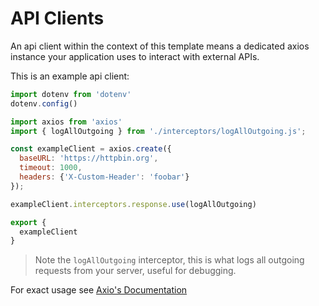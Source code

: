 # API Clients

An api client within the context of this template means a dedicated axios instance your application uses to interact with external APIs.

This is an example api client:

```js
import dotenv from 'dotenv'
dotenv.config()

import axios from 'axios'
import { logAllOutgoing } from './interceptors/logAllOutgoing.js';

const exampleClient = axios.create({
  baseURL: 'https://httpbin.org',
  timeout: 1000,
  headers: {'X-Custom-Header': 'foobar'}
});

exampleClient.interceptors.response.use(logAllOutgoing)

export {
  exampleClient
}
```

> Note the `logAllOutgoing` interceptor, this is what logs all outgoing requests from your server, useful for debugging.

For exact usage see [Axio's Documentation](https://www.npmjs.com/package/axios)